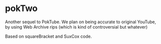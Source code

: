 # pokTwo
Another sequel to PokTube. We plan on being accurate to original YouTube, by using Web Archive rips (which is kind of controversial but whatever)

Based on squareBracket and SuxCox code.
